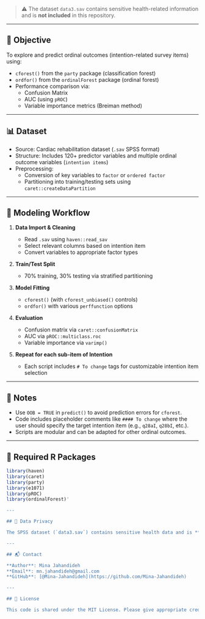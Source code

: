 
> ⚠️ The dataset `data3.sav` contains sensitive health-related information and is **not included** in this repository.

---

## 🎯 Objective

To explore and predict ordinal outcomes (intention-related survey items) using:
- `cforest()` from the `party` package (classification forest)
- `ordfor()` from the `ordinalForest` package (ordinal forest)
- Performance comparison via:
  - Confusion Matrix
  - AUC (using `pROC`)
  - Variable importance metrics (Breiman method)

---

## 📊 Dataset

- Source: Cardiac rehabilitation dataset (`.sav` SPSS format)
- Structure: Includes 120+ predictor variables and multiple ordinal outcome variables (`intention items`)
- Preprocessing:
  - Conversion of key variables to `factor` or `ordered factor`
  - Partitioning into training/testing sets using `caret::createDataPartition`

---

## 🔁 Modeling Workflow

1. **Data Import & Cleaning**
   - Read `.sav` using `haven::read_sav`
   - Select relevant columns based on intention item
   - Convert variables to appropriate factor types

2. **Train/Test Split**
   - 70% training, 30% testing via stratified partitioning

3. **Model Fitting**
   - `cforest()` (with `cforest_unbiased()` controls)
   - `ordfor()` with various `perffunction` options

4. **Evaluation**
   - Confusion matrix via `caret::confusionMatrix`
   - AUC via `pROC::multiclass.roc`
   - Variable importance via `varimp()`

5. **Repeat for each sub-item of Intention**
   - Each script includes `# To change` tags for customizable intention item selection

---

## 🧠 Notes

- Use `OOB = TRUE` in `predict()` to avoid prediction errors for `cforest`.
- Code includes placeholder comments like `#### To change` where the user should specify the target intention item (e.g., `q28aI`, `q28bI`, etc.).
- Scripts are modular and can be adapted for other ordinal outcomes.

---

## 🧪 Required R Packages

```r
library(haven)
library(caret)
library(party)
library(e1071)
library(pROC)
library(ordinalForest)'

---

## 📁 Data Privacy

The SPSS dataset (`data3.sav`) contains sensitive health data and is **not shared publicly**. You can test the script by substituting your own dataset with a similar structure.

---

## 📬 Contact

**Author**: Mina Jahandideh  
**Email**: mn.jahandideh@gmail.com  
**GitHub**: [@Mina-Jahandideh](https://github.com/Mina-Jahandideh)

---

## 📄 License

This code is shared under the MIT License. Please give appropriate credit if used in academic or applied work.
